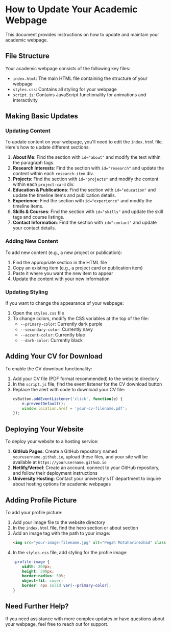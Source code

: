 # How to Update Your Academic Webpage

This document provides instructions on how to update and maintain your academic webpage.

## File Structure

Your academic webpage consists of the following key files:

- `index.html`: The main HTML file containing the structure of your webpage
- `styles.css`: Contains all styling for your webpage
- `script.js`: Contains JavaScript functionality for animations and interactivity

## Making Basic Updates

### Updating Content

To update content on your webpage, you'll need to edit the `index.html` file. Here's how to update different sections:

1. **About Me**: Find the section with `id="about"` and modify the text within the paragraph tags.
2. **Research Interests**: Find the section with `id="research"` and update the content within each `research-item` div.
3. **Projects**: Find the section with `id="projects"` and modify the content within each `project-card` div.
4. **Education & Publications**: Find the section with `id="education"` and update the timeline items and publication details.
5. **Experience**: Find the section with `id="experience"` and modify the timeline items.
6. **Skills & Courses**: Find the section with `id="skills"` and update the skill tags and course listings.
7. **Contact Information**: Find the section with `id="contact"` and update your contact details.

### Adding New Content

To add new content (e.g., a new project or publication):

1. Find the appropriate section in the HTML file
2. Copy an existing item (e.g., a project card or publication item)
3. Paste it where you want the new item to appear
4. Update the content with your new information

### Updating Styling

If you want to change the appearance of your webpage:

1. Open the `styles.css` file
2. To change colors, modify the CSS variables at the top of the file:
   - `--primary-color`: Currently dark purple
   - `--secondary-color`: Currently navy
   - `--accent-color`: Currently blue
   - `--dark-color`: Currently black

## Adding Your CV for Download

To enable the CV download functionality:

1. Add your CV file (PDF format recommended) to the website directory
2. In the `script.js` file, find the event listener for the CV download button
3. Replace the alert with code to download your CV file:
   ```javascript
   cvButton.addEventListener('click', function(e) {
       e.preventDefault();
       window.location.href = 'your-cv-filename.pdf';
   });
   ```

## Deploying Your Website

To deploy your website to a hosting service:

1. **GitHub Pages**: Create a GitHub repository named `yourusername.github.io`, upload these files, and your site will be available at `https://yourusername.github.io`
2. **Netlify/Vercel**: Create an account, connect to your GitHub repository, and follow their deployment instructions
3. **University Hosting**: Contact your university's IT department to inquire about hosting options for academic webpages

## Adding Profile Picture

To add your profile picture:

1. Add your image file to the website directory
2. In the `index.html` file, find the hero section or about section
3. Add an image tag with the path to your image:
   ```html
   <img src="your-image-filename.jpg" alt="Pegah Motaharinezhad" class="profile-image">
   ```
4. In the `styles.css` file, add styling for the profile image:
   ```css
   .profile-image {
       width: 200px;
       height: 200px;
       border-radius: 50%;
       object-fit: cover;
       border: 4px solid var(--primary-color);
   }
   ```

## Need Further Help?

If you need assistance with more complex updates or have questions about your webpage, feel free to reach out for support.
